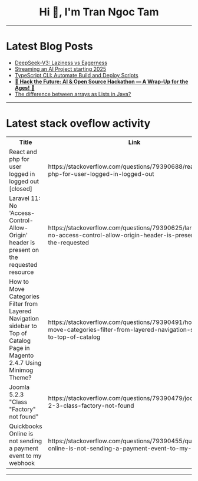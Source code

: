 <h1 align="center">Hi 👋, I'm Tran Ngoc Tam</h1>

---

# Latest Blog Posts 
<!-- BLOG-POST-LIST:START -->
- [DeepSeek-V3: Laziness vs Eagerness](https://dev.to/maximsaplin/deepseek-v3-laziness-vs-eagerness-52bi)
- [Streaming an AI Project starting 2025](https://dev.to/sebastianccc/streaming-an-ai-project-starting-2025-nej)
- [TypeScript CLI: Automate Build and Deploy Scripts](https://dev.to/zirkelc/typescript-cli-automate-build-and-deploy-scripts-2300)
- [🎉 **Hack the Future: AI &amp; Open Source Hackathon — A Wrap-Up for the Ages!** 🎉](https://dev.to/abdibrokhim/hack-the-future-ai-open-source-hackathon-a-wrap-up-for-the-ages-1d0d)
- [The difference between arrays as Lists in Java?](https://dev.to/devmercy/the-difference-between-arrays-as-lists-in-java-55j8)
<!-- BLOG-POST-LIST:END -->

---

# Latest stack oveflow activity
<table>
  <tr><th>Title</th><th>Link</th></tr>
  <!-- STACKOVERFLOW:START --><tr><td>React and php for user logged in logged out [closed]</td><td>https://stackoverflow.com/questions/79390688/react-and-php-for-user-logged-in-logged-out</td></tr><tr><td>Laravel 11: No &#39;Access-Control-Allow-Origin&#39; header is present on the requested resource</td><td>https://stackoverflow.com/questions/79390625/laravel-11-no-access-control-allow-origin-header-is-present-on-the-requested</td></tr><tr><td>How to Move Categories Filter from Layered Navigation sidebar to Top of Catalog Page in Magento 2.4.7 Using Minimog Theme?</td><td>https://stackoverflow.com/questions/79390491/how-to-move-categories-filter-from-layered-navigation-sidebar-to-top-of-catalog</td></tr><tr><td>Joomla 5.2.3 &quot;Class &quot;Factory&quot; not found&quot;</td><td>https://stackoverflow.com/questions/79390479/joomla-5-2-3-class-factory-not-found</td></tr><tr><td>Quickbooks Online is not sending a payment event to my webhook</td><td>https://stackoverflow.com/questions/79390455/quickbooks-online-is-not-sending-a-payment-event-to-my-webhook</td></tr><!-- STACKOVERFLOW:END -->
</table>

---


